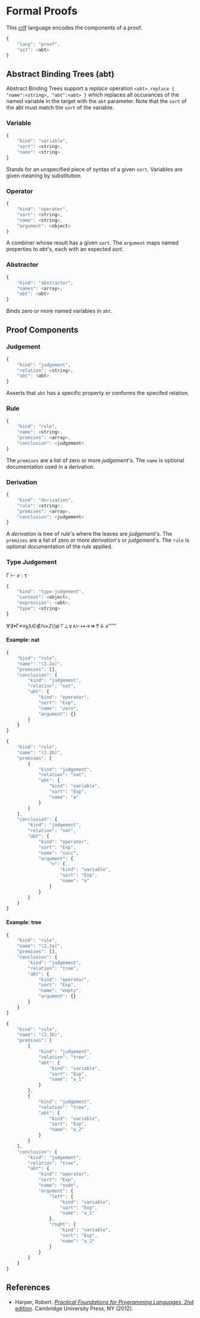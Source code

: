 # Formal Proofs

This [crlf](README.md) language encodes the components of a proof.

```javascript
{
    "lang": "proof",
    "ast": <abt>
}
```

## Abstract Binding Trees (abt)

Abstract Binding Trees support a _replace_ operation `<abt>.replace { "name":<string>, "abt":<abt> }` which replaces all occurances of the named variable in the target with the `abt` parameter. Note that the `sort` of the abt must match the `sort` of the variable.

### Variable

```javascript
{
    "kind": "variable",
    "sort": <string>,
    "name": <string>
}
```

Stands for an unspecified piece of syntax of a given `sort`. Variables are given meaning by substitution.

### Operator

```javascript
{
    "kind": "operator",
    "sort": <string>,
    "name": <string>,
    "argument": <object>
}
```

A combiner whose result has a given `sort`. The `argument` maps named properties to _abt_'s, each with an expected _sort_.

### Abstractor

```javascript
{
    "kind": "abstractor",
    "names": <array>,
    "abt": <abt>
}
```

Binds zero or more named variables in `abt`.

## Proof Components

### Judgement

```javascript
{
    "kind": "judgement",
    "relation": <string>,
    "abt": <abt>
}
```

Asserts that `abt` has a specific property or conforms the specifed relation.

### Rule

```javascript
{
    "kind": "rule",
    "name": <string>,
    "premises": <array>,
    "conclusion": <judgement>
}
```

The `premises` are a list of zero or more _judgement_'s. The `name` is optional documentation used in a derivation.

### Derivation

```javascript
{
    "kind": "derivation",
    "rule": <string>,
    "premises": <array>,
    "conclusion": <judgement>
}
```

A _derivation_ is tree of _rule_'s where the leaves are _judgement_'s. The `premises` are a list of zero or more _derivation_'s or _judgement_'s. The `rule` is optional documentation of the _rule_ applied.

### Type Judgement

Γ ⊢ _e_ : τ

```javascript
{
    "kind": "type-judgement",
    "context": <object>,
    "expression": <abt>,
    "type": <string>
}
```

∀∃•Γ≠≡χλ∈∉ℕ×ℤ⟨⟩∅⊤⊥∨∧⊢↦→⇒↑↓ _x_′′″‴

#### Example: nat

```javascript
{
    "kind": "rule",
    "name": "(2.2a)",
    "premises": [],
    "conclusion": {
        "kind": "judgement",
        "relation": "nat",
        "abt": {
            "kind": "operator",
            "sort": "Exp",
            "name": "zero",
            "argument": {}
        }
    }
}
```

```javascript
{
    "kind": "rule",
    "name": "(2.2b)",
    "premises": [
        {
            "kind": "judgement",
            "relation": "nat",
            "abt": {
                "kind": "variable",
                "sort": "Exp",
                "name": "a"
            }
        }
    ],
    "conclusion": {
        "kind": "judgement",
        "relation": "nat",
        "abt": {
            "kind": "operator",
            "sort": "Exp",
            "name": "succ",
            "argument": {
                "n": {
                    "kind": "variable",
                    "sort": "Exp",
                    "name": "a"
                }
            }
        }
    }
}
```

#### Example: tree

```javascript
{
    "kind": "rule",
    "name": "(2.3a)",
    "premises": [],
    "conclusion": {
        "kind": "judgement",
        "relation": "tree",
        "abt": {
            "kind": "operator",
            "sort": "Exp",
            "name": "empty",
            "argument": {}
        }
    }
}
```

```javascript
{
    "kind": "rule",
    "name": "(2.3b)",
    "premises": [
        {
            "kind": "judgement",
            "relation": "tree",
            "abt": {
                "kind": "variable",
                "sort": "Exp",
                "name": "a_1"
            }
        },
        {
            "kind": "judgement",
            "relation": "tree",
            "abt": {
                "kind": "variable",
                "sort": "Exp",
                "name": "a_2"
            }
        }
    ],
    "conclusion": {
        "kind": "judgement",
        "relation": "tree",
        "abt": {
            "kind": "operator",
            "sort": "Exp",
            "name": "node",
            "argument": {
                "left": {
                    "kind": "variable",
                    "sort": "Exp",
                    "name": "a_1"
                },
                "right": {
                    "kind": "variable",
                    "sort": "Exp",
                    "name": "a_2"
                }
            }
        }
    }
}
```

## References

* Harper, Robert. [_Practical Foundations for Programming Languages_, 2nd edition](https://www.cs.cmu.edu/~rwh/pfpl/2nded.pdf). Cambridge University Press, NY (2012).
